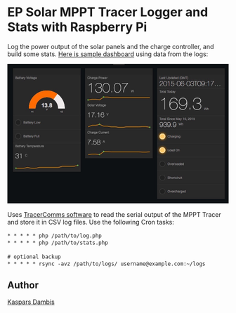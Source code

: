# EP Solar MPPT Tracer Logger and Stats with Raspberry Pi

Log the power output of the solar panels and the charge controller, and build some stats. [Here is sample dashboard](https://freeboard.io/board/21cDYQ) using data from the logs:

![Solar MPPT Tracer Dashboard](https://raw.githubusercontent.com/kasparsd/raspi-solar-tracer-logger/master/stats.jpg)

Uses [TracerComms software](https://github.com/StereotypicalSquirrel/TracerComms) to read the serial output of the MPPT Tracer and store it in CSV log files. Use the following Cron tasks:

	* * * * * php /path/to/log.php
	* * * * * php /path/to/stats.php

	# optional backup
	* * * * * rsync -avz /path/to/logs/ username@example.com:~/logs


## Author

[Kaspars Dambis](http://kaspars.net)